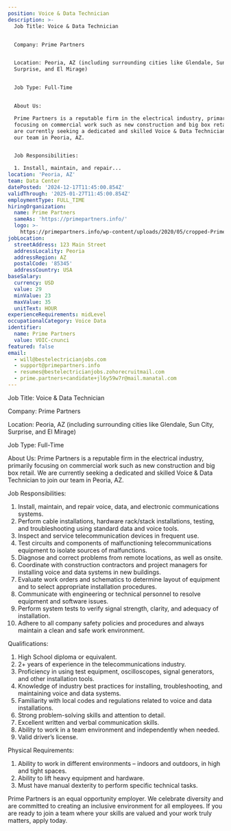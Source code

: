 ```yaml
---
position: Voice & Data Technician
description: >-
  Job Title: Voice & Data Technician


  Company: Prime Partners


  Location: Peoria, AZ (including surrounding cities like Glendale, Sun City,
  Surprise, and El Mirage)


  Job Type: Full-Time


  About Us:

  Prime Partners is a reputable firm in the electrical industry, primarily
  focusing on commercial work such as new construction and big box retail. We
  are currently seeking a dedicated and skilled Voice & Data Technician to join
  our team in Peoria, AZ.


  Job Responsibilities:

  1. Install, maintain, and repair...
location: 'Peoria, AZ'
team: Data Center
datePosted: '2024-12-17T11:45:00.854Z'
validThrough: '2025-01-27T11:45:00.854Z'
employmentType: FULL_TIME
hiringOrganization:
  name: Prime Partners
  sameAs: 'https://primepartners.info/'
  logo: >-
    https://primepartners.info/wp-content/uploads/2020/05/cropped-Prime-Partners-Logo-NO-BG-1-1.png
jobLocation:
  streetAddress: 123 Main Street
  addressLocality: Peoria
  addressRegion: AZ
  postalCode: '85345'
  addressCountry: USA
baseSalary:
  currency: USD
  value: 29
  minValue: 23
  maxValue: 35
  unitText: HOUR
experienceRequirements: midLevel
occupationalCategory: Voice Data
identifier:
  name: Prime Partners
  value: VOIC-cnunci
featured: false
email:
  - will@bestelectricianjobs.com
  - support@primepartners.info
  - resumes@bestelectricianjobs.zohorecruitmail.com
  - prime.partners+candidate+jl6y59w7r@mail.manatal.com
---
```




Job Title: Voice & Data Technician

Company: Prime Partners

Location: Peoria, AZ (including surrounding cities like Glendale, Sun City, Surprise, and El Mirage)

Job Type: Full-Time

About Us:
Prime Partners is a reputable firm in the electrical industry, primarily focusing on commercial work such as new construction and big box retail. We are currently seeking a dedicated and skilled Voice & Data Technician to join our team in Peoria, AZ.

Job Responsibilities:
1. Install, maintain, and repair voice, data, and electronic communications systems.
2. Perform cable installations, hardware rack/stack installations, testing, and troubleshooting using standard data and voice tools.
3. Inspect and service telecommunication devices in frequent use.
4. Test circuits and components of malfunctioning telecommunications equipment to isolate sources of malfunctions.
5. Diagnose and correct problems from remote locations, as well as onsite.
6. Coordinate with construction contractors and project managers for installing voice and data systems in new buildings.
7. Evaluate work orders and schematics to determine layout of equipment and to select appropriate installation procedures.
8. Communicate with engineering or technical personnel to resolve equipment and software issues.
9. Perform system tests to verify signal strength, clarity, and adequacy of installation.
10. Adhere to all company safety policies and procedures and always maintain a clean and safe work environment.

Qualifications:
1. High School diploma or equivalent.
2. 2+ years of experience in the telecommunications industry.
3. Proficiency in using test equipment, oscilloscopes, signal generators, and other installation tools.
4. Knowledge of industry best practices for installing, troubleshooting, and maintaining voice and data systems.
5. Familiarity with local codes and regulations related to voice and data installations.
6. Strong problem-solving skills and attention to detail.
7. Excellent written and verbal communication skills.
8. Ability to work in a team environment and independently when needed.
9. Valid driver’s license.

Physical Requirements:
1. Ability to work in different environments – indoors and outdoors, in high and tight spaces.
2. Ability to lift heavy equipment and hardware.
3. Must have manual dexterity to perform specific technical tasks.

Prime Partners is an equal opportunity employer. We celebrate diversity and are committed to creating an inclusive environment for all employees. If you are ready to join a team where your skills are valued and your work truly matters, apply today.
